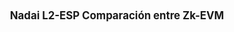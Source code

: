 <div align="center">
  <h1 style="font-size: larger;">
  <strong>Nadai L2-ESP Comparación entre Zk-EVM</strong> 
  </h1>
</div>

<div align="center">
  <h1 style="font-size: larger; margin-top: -500000px;">
  <img src="/im%C3%A1genes/evm.gif" width="50" height="50">
  <strong>¿Qúe son las Zk-EVM? </strong> 
  <img src="/im%C3%A1genes/evm.gif" width="50" height="50">
  </h1>
</div>

Feliz año 2023, que mejor forma de empezar que con una comparación entre las `Zk-EVM` a modo usuario, técnicos y experiencias en algunas pruebas realizadas. Entre ellas compararemos **`5 (Taiko, Scroll, ZkSync 2.0, zk-EVM Polygon y ConsenSys)`** y como nos ha resultado la experiencia de acceder a estas testnet, agregar sus rcp, conseguir faucet, tablas de fee e inclusive veremos como ha ido la experiencia en desarrollar nuestros propios ERC20 con contratos Standard desde [OpenZepelin Wizard](https://wizard.openzeppelin.com/) y luego deployandolos en Remix.

Pero primero hablemos un poco sobre ella, `la zk-EVM` [(Artículo de Vitalik Buterin)](https://vitalik.ca/general/2022/08/04/zkevm.html), es una máquina virtual compatible con `EVM` (Ethereum Virtual Machine) que admite el cálculo de prueba de conocimiento cero `(zk)`, para ocultar la información del contrato y las transacciones relacionadas. Esto significa que los participantes en la red pueden verificar la validez de una transacción sin necesidad de conocer su contenido exacto. A diferencia de las máquinas virtuales regulares, un zkEVM prueba la corrección de la ejecución del programa, incluida la validez de las entradas y salidas utilizadas en la operación.

![Graph](/im%C3%A1genes/zkemv.png)

Existen varias implementaciones de zk-EVM disponibles en el mercado, cada una con sus propias características y ventajas. A continuación describiremos algunas de las implementaciones más conocidas:

* [Taiko:](https://taiko.xyz/) Los ZK-Rollups equivalentes a Ethereum, a veces llamados ZK-EVM, son el santo grial de las soluciones de escalado de capa 2, ya que no comprometen la seguridad ni la compatibilidad. En lenguaje reciente, Taiko pretende ser un ZK-EVM de tipo 1 , que prioriza la equivalencia perfecta de EVM/Ethereum sobre la velocidad de generación a prueba de ZK.

* [Scroll:](https://scroll.io/) Scroll es otra implementación de zk-EVM. La solución nativa de escalado zkEVM para Ethereum Scroll es un zkRollup basado en zk-EVM en Ethereum que permite la compatibilidad nativa para las aplicaciones y herramientas de Ethereum existentes.

* [zkEVM-Polygon:](https://polygon.technology/solutions/polygon-zkevm) La zk-EVM-Polygon es una implementación de zk-EVM desarrollada por el equipo de Polygon. Es la una solución de escalado de conocimiento cero `(ZK)`, que es totalmente compatible con Ethereum. Todos los contratos inteligentes, herramientas de desarrollo y billeteras existentes funcionan a la perfección. El zkEVM aprovecha el poder de las pruebas ZK para reducir el costo de transacción y aumentar enormemente el rendimiento, todo mientras hereda la seguridad de Ethereum L1.

* [ZkSync2.0:](https://zksync.io/) ZkSync 2.0 es una implementación de zk-EVM desarrollada por el equipo de Matter Labs. Es un paquete acumulativo Zero Knowledge `(ZK)` que admite la compatibilidad generalizada de EVM para la cadena de bloques de Ethereum. El principal beneficio de zkSync 2.0 es que los desarrolladores que han creado EVM dApps pueden migrar a zkSync 2.0 sin esfuerzo y obtener tarifas de gas significativamente más bajas y más transacciones por segundo mientras heredan la seguridad y la descentralización de Ethereum.

* [ConsenSys zkEVM:](https://goerli.zkevm.consensys.net/) Es una implementación de zk-EVM desarrollada por ConsenSys, es una máquina virtual Ethereum de conocimiento cero `(ZK)` de tipo 2. Un zkEVM replica el entorno de Ethereum como un paquete acumulativo y permite a los desarrolladores desarrollarlo como lo harían en la red principal de Ethereum. La red ConsenSys zkEVM le permite implementar cualquier contrato inteligente, usar cualquier herramienta y desarrollar como si estuviera construyendo en Ethereum. Para los usuarios, esto permite la experiencia y las garantías de seguridad de Ethereum, pero con costos de transacción más bajos.

Sin embargo, es importante tener en cuenta que estas tecnologías aún son muy nuevas y se encuentran en una fase temprana de desarrollo, por lo que todavía se requiere más investigación y desarrollo antes de poder determinar si son viables a largo plazo. Por lo que decidimos empezar a testearla y compartir los resultados. Siempre tener en cuenta que los costes obtenidos pueden variar dependiendo de congestión de red, linea de tiempo distinta para pruebas, competencia entre los validadores u otras datos aunque se han hecho cogiendo la media de las últimas 25 páginas de transacciones para tener algo más aproximado sobre la actividad de cada red, también hemos apreciado que algunos calculos de `USD` en `Metamask` son **INCORRECTOS**, por lo que los cálculos están directos de las transacciones en la siguiente tabla.

![Graph](/im%C3%A1genes/Tabla.png)

```bash
╔════════════════════════════════════════════════════════════════════════════════════════════════════════════════╗
║                                              COMPARATIVA ENTRE ZK-EVM 2.0                                      ║ 
╠═══════════════╦══════════╦═══════════════╦══════════════════╦══════════════╦══════════════╦══════════╦═════════╣
║     ZK-EVM    ║    RCP   ║     FAUCET    ║       BRIDGE     ║   WHITELIST  ║  EXPLORADOR  ║  DEPLOY  ║   FEE   ║ 
╠═══════════════╬══════════╬═══════════════╬══════════════════╬══════════════╬══════════════╬══════════╬═════════╣
║   SCROLL L1   ║   AUTO   ║ TWITTER-FAST  ║ EN 1 PASO  -GOOD ║      NO      ║ 30-40 TX/BLQ ║  FÁCIL   ║ 0.10 USD║      
╠═══════════════╬══════════╬═══════════════╬══════════════════╬══════════════╬══════════════╬══════════╬═════════╣
║   SCROLL L2   ║   AUTO   ║ TWITTER-FAST  ║ EN 1 PASO  -SLOW ║      NO      ║  5-20 TX/BLQ ║  FÁCIL   ║ 0.15 USD║ 
╠═══════════════╬══════════╬═══════════════╬══════════════════╬══════════════╬══════════════╬══════════╬═════════╣
║ ZKEVM-POLYGON ║ MAN-AUTO ║  ETH GOERLI   ║ EN 2 PASOS -GOOD ║      NO      ║   1   TX/BLQ ║  FÁCIL   ║ 0.07 USD║ 
╠═══════════════╬══════════╬═══════════════╬══════════════════╬══════════════╬══════════════╬══════════╣═════════╣
║    TAIKO L1   ║  MANUAL  ║ CAPTCHA-FAST  ║*EN 2 PASOS -REGUL║      NO      ║ 40-60 TX/BLQ ║  FÁCIL   ║ 2.6  USD║ 
╠═══════════════╬══════════╬═══════════════╬══════════════════╬══════════════╬══════════════╬══════════╣═════════╣
║    TAIKO L2   ║  MANUAL  ║    SOLO L1    ║ EN 2 PASOS -SLOW ║      NO      ║  1-5  TX/BLQ ║  FÁCIL   ║ 0.15 USD║ 
╠═══════════════╬══════════╬═══════════════╬══════════════════╬══════════════╬══════════════╬══════════╣═════════╣
║  ZK-SYNC 2.0  ║ MAN-AUTO ║ TWITTER-SLOW  ║ EN 1 PASO  -GOOD ║      NO      ║  1-3  TX/BLQ ║  HARD    ║ 0.48 USD║ 
╠═══════════════╬══════════╬═══════════════╬══════════════════╬══════════════╬══════════════╬══════════╣═════════╣
║   CONSENSYS   ║ *        ║               ║                  ║*SI-RCP INFURA║  1-3  TX/BLQ ║ 
╚═══════════════╩══════════╩═══════════════╩══════════════════╩══════════════╩══════════════╩══════════╩═════════╝
```

* `RCP`: Es el punto de acceso para interactuar con la red y puede variar dependiendo de la implementación de zk-EVM. Hemos añadido la forma de agregar que hemos encontrado oficialmente.
* `Faucet`: Es un servicio que permite obtener fondos gratuitos para probar la red y puede variar dependiendo de la implementación de zk-EVM. Hemos agregado el tipo de verificación necesaria para recibirlos.
* `Bridge`: Es un servicio que permite conectar dos o mas redes blockchain y puede variar dependiendo de la implementación de zk-EVM. Hemos añadido los pasos necesarios en cada bridge, asi como su velocidad y facilidad en el proceso.
* `Whitelist:` Es un mecanismo de seguridad que permite especificar un conjunto de direcciones de billetera autorizadas para realizar transacciones en un contrato inteligente o en una red blockchain. Hemos añadido las whitelist, el `*` hace referencia a un registro y autorización previo de ConSensys para poder acceder a la API de infura y poder añadir el RCP.
* `Explorador:` Es una herramienta que permite ver el estado actual de la red y puede variar dependiendo de la implementación de zk-EVM. Hemos medido la actividad de transacciones por bloques, tiempo y precios decada red.
* `Deploy:` Es el proceso de desplegar un contrato en la red y puede variar dependiendo de la implementación de zk-EVM. Hemos evaluado los que han sido completamente igual que en `ETH`, y los que no sha resultado más complejo.
* `Fee:` Es el costo de transacción y puede variar dependiendo de la congestión de la red y la competencia entre los validadores. Hemos anotado la cantidad de Fee de una transacción de enviar `500 Token ERC20` deployados en cada red a otra wallet.

---

<div align="left">
  <h1 style="font-size: larger;">
     <strong> 🥁 Taiko</strong> 
 </h1>
</div> 

## Principios de Taiko

Según los documentos oficiales de Taiko debajo de la capa 1 está la capa 0, la gente. Las cadenas de bloques son construidas por personas, y lo que les importa a estas personas se integra en el contrato social, en el código y en el diseño general. 

Tenemos buenas razones para ceñirnos al ejemplo y la especificación de Ethereum; no es sólo por mero amor al protocolo y al pueblo. Es porque es el único ecosistema que nos da lo que nos importa y una oportunidad de cambiar el mundo para mejor, especialmente para aquellos que más lo necesitan. Esto suena elevado, pero esos son los objetivos de la comunidad Ethereum y de Taiko.

A continuación, compartimos los principios de Taiko, tres principios básicos que nos guían.

1. `Accesible:`Cualquiera que quiera usar, desarrollar o participar en Taiko puede hacerlo. Este es el caso porque las tarifas de transacción son económicas y el rendimiento es alto; la experiencia del desarrollador es sólida y la migración de dapp de Ethereum es perfecta; la red no tiene permisos y reutiliza la infraestructura de Ethereum al máximo. No se puede tener libertad sin acceso.

2. `Inclusivo:` Taiko es resistente a la censura y no puede excluir grupos o individuos. El resumen está descentralizado: depende de Ethereum para la disponibilidad y seguridad de los datos; y sin permiso, lo que permite que cualquier participante, usuario o constructor de la red se suscriba. No hay roles especiales que puedan censurar usuarios/aplicaciones/transacciones. Solo estamos interesados ​​en construir sistemas justos y creíblemente neutrales.

3. `Abierto:` Taiko es completamente de código abierto y está centrado en la comunidad. Construimos sobre los hombros de gigantes y apreciamos contribuir de nuevo al progreso técnico y la comunidad de Ethereum. Valoramos las contribuciones de la comunidad al proyecto, aprovechando las mejores mentes e ideas que están interesadas en el espacio. El tipo de actividad que Taiko ejecuta y asegura exige transparencia.

### Pruebas RCP

Para agregar el RCP en Metamask ha resultado sencillo, aunque la experiencia ha sido manual, para ello deberemos de ir a Metamask, Redes y Agregar otras Redes. Puede consultar documentación oficial y como agregarla desde [aquí](https://taiko.xyz/docs/alpha-1-testnet/configure-wallet)

### Pruebas Faucet

En Taiko para conseguir faucet podemos usar nuestro Twitter desde el link oficial y luego compartir nuestro enlace para verificar y recibir ETH de prueba. Nos valdrá el mismo tweet para conseguir faucet en [L1](https://l1faucet.a1.taiko.xyz/) y en [L2](https://l2faucet.a1.taiko.xyz/).

### Pruebas Bridge

Hemos enviado por el [Bridge Taiko](https://bridge.a1.taiko.xyz/) desde Ethereum A1 a Taiko A1 la cantidad de [0.05 ETH](https://l1explorer.a1.taiko.xyz/tx/0x61967b34488a16f5ef7a72f9c918d8b8185047aa6e24363f44c7994a4beaf467) (0.002646895244654985 Ether = 3.45 usd ) la cual hemos tenido que hacer un Claim para poder pagar los fee desde el cual me ha [fallado 3 veces](https://l2explorer.a1.taiko.xyz/tx/0xff3746a3ba5c0ae61bab1aa56e3c471f35b466d8eb81d3ab561dbde1fff42108), a la cuarta le tripliqué el gas manual `3.000.000 gas limit` para probar y la transacción [se confirmó](https://l2explorer.a1.taiko.xyz/tx/0xc5897ae22b975b9564a576e785f7d70c44792b7df16019c6c134fdc869d68cb1) pero a un fee (0.002165108 Ether = 2.88 usd), que como podemos comprobar es muy diferente de los 8 usd que marcaba nuestra wallet.

### Pruebas Deploy

El deploy ha sido desde Remix, no habido ninguna complicación solo hemos cambiado el nombre del contrato para hacer un nuevo compile. Hemos conectado nuestro Metamask pero usando tanto el RCP de Ethereum A1 como Taiko A1 concecutivamente sin tener ningun tipo de inconveniente..


* [Deploy Ethereum A1](https://l1explorer.a1.taiko.xyz/tx/0x09730dafd4f688999eb3ccc95e3159ddd3d33f9d713f7e03aac379161e8a9138)
* [Token Contract L1](https://l1explorer.a1.taiko.xyz/token/0xE391fC071fc166953502E6368B7FE713691A9B79/token-transfers)

* [Deploy Taiko A1](https://l2explorer.a1.taiko.xyz/tx/0x3fd68713a5a4f04468e09d89d608b0b6095e72d796b025dacf26b1e7808ae798)
* [Token Contract L2](https://l2explorer.a1.taiko.xyz/token/0xA330cF7FDE4F9FE6E36c3909650C72362D360421/token-transfers)

### Pruebas Fee 

Probamos a enviar desde Ethereum A1 entre wallets 500 L2Tai , el envio fue casi instantáneo y el fee (0.002030320255912087 Ether = 2.6 usd)

* [Hash envio Ethereum A1](https://l1explorer.a1.taiko.xyz/tx/0xc2badc0d7112cb8fd5bbab0301dce7efb947a298190f68ab19352583bce24cb6)

Probamos a enviar desde Taiko A1 entre wallets 500 L2Tai , el envio fue casi instantáneo y el fee (0.0001148642 Ether = 0.15 usd)

* [Hash envio Taiko A1](https://l2explorer.a1.taiko.xyz/tx/0x935172cdb25b9e93898d0c20a90e3ddd4b8e3e60de15e6573082fc048a7ff312)

![Graph](/im%C3%A1genes/taiko.png) ![Graph](/im%C3%A1genes/taikoa1.png)

----

<div align="left">
  <h1 style="font-size: larger;">
     <strong> 📜 Scroll </strong> 
 </h1>
</div> 

## Principios de Scroll

Según uno de los [documentos oficiales de Scroll](https://scroll.io/blog/technicalPrinciples#heading-2), se basan en escalar Ethereum con su zkRollup basado en zkEVM, han diseñado Scroll basado en un conjunto de principios técnicos que defienden los valores fundamentales de Scroll. 

1. `Garantizar la seguridad del usuario:` En el contexto de las soluciones de escalado de blockchain, la forma más importante de seguridad se refiere a la integridad de los fondos y datos de los usuarios. Si bien una solución de escalado puede ofrecer a los usuarios capacidades adicionales, creemos que garantizar que los usuarios mantengan el acceso a sus fondos es lo primero. Para Scroll, esto significa que los usuarios no deberían depender de la honestidad de los nodos de la Capa 2 para la seguridad y, en su lugar, pueden aprovechar la seguridad total de la Capa 1 incluso cuando realizan transacciones en la Capa 2. Al desarrollar Ethereum de acuerdo con este principio, estamos arraigando el seguridad de Scroll en el consenso más seguro y descentralizado de la capa base de Ethereum.

2. `Mantener la equivalencia EVM:` Además de brindarles a los usuarios capacidades adicionales, una solución de escalado de Ethereum efectiva debería brindarles a los usuarios y desarrolladores una ruta de migración sin inconvenientes desde las dapps existentes y las herramientas para desarrolladores. Creemos que mantener la equivalencia EVM es la mejor manera de lograrlo. Un entorno equivalente a EVM se comporta exactamente igual que la especificación de la máquina virtual de Ethereum en el documento amarillo de Ethereum . Esto significa que los usuarios y desarrolladores pueden migrar sin cambios de código adicionales, auditorías costosas o cambios disruptivos en su flujo de trabajo de desarrollo.

* La equivalencia de EVM proporciona garantías sustancialmente más sólidas que la simple compatibilidad con EVM a través de soluciones como la transpilación. Conformarse con la mera compatibilidad puede obligar a los usuarios y desarrolladores a modificar o incluso reimplementar por completo grandes porciones de la infraestructura de soporte de Ethereum. Además, mantener la seguridad se vuelve mucho más difícil sin la equivalencia de EVM. Como resultado, para ser lo más fácil posible para el desarrollador y el usuario, **Scroll es equivalente a EVM, no simplemente compatible con EVM.**

3. `Eficiencia:` Para que los usuarios disfruten de una gran experiencia en una Capa 2, creemos que las tarifas de transacción deben ser bajas, órdenes de magnitud más baratas que en la capa base. Los usuarios deberían experimentar una confirmación previa instantánea en la Capa 2 y una finalización razonablemente rápida en la capa base (Ethereum en nuestro caso).

* Si bien estas condiciones son fáciles de satisfacer con un operador centralizado, para preservar la seguridad deben seguir manteniéndose en un entorno descentralizado. En el contexto de la Capa 2, creemos que Scroll debe ser lo más eficiente posible mientras mantiene la seguridad del usuario y la descentralización tanto en la Capa 2 como en la capa base.

4. `Descentralización en todas las capas de la comunidad:` La descentralización es una propiedad central de las cadenas de bloques que a menudo se pasa por alto o se intercambia de manera inadecuada por eficiencia. Creemos que es uno de los aspectos más valiosos de las cadenas de bloques y garantiza que los protocolos y las comunidades sean vibrantes y resistentes frente a la censura o los ataques coordinados. Consideramos la descentralización en muchos aspectos de Scroll, incluidos los operadores de nodos, los probadores y la comunidad de desarrolladores y usuarios. Al construir abiertamente con la comunidad y trazar un camino creíble para descentralizar tanto la prueba como la secuenciación, Scroll se compromete a garantizar la descentralización en todas las dimensiones.

### Pruebas RCP

Para agregar el RCP en Metamask ha resultado sencillo, la experiencia ha sido automática y sólo deberemos darle a `add Metamask` desde los [documentos oficiales](https://scroll.io/prealpha/), el cual mostrará en nuestra Metamask directamente los datos necesarios para tener configurada [Scroll](https://scroll.io/) en nuestra billetera.

### Pruebas Faucet

En Scroll para conseguir faucet en L1 tendremos que ir su página de [Faucet](https://scroll.io/prealpha/faucet), verificar un captcha, poner nuestra wallet para recibir `1 ETH` y `100 TSUSDC` de prueba. Para L2 no hay faucet, así que se debe usar el bridge para recibir nuestros tokens en L2.

### Pruebas Bridge

Hemos enviado por el [Bridge Scroll](https://scroll.io/prealpha/bridge) desde Scroll L1 a Scroll L2 la cantidad de [0.5 ETH](https://l1scan.scroll.io/tx/0xdfe42a882b64023047260de6207669c86e9aa7a4bb58370d96ebc485c71b492c) (0.000173922000927584 Ether = 0.22 usd ), todo ha sido en un solo paso sin tener que interactuar desde L2.

### Pruebas Deploy

El deploy ha sido desde Remix y no ha habido ninguna complicación, sólo hemos cambiado el nombre del contrato para hacer un nuevo compile. Hemos conectado nuestro Metamask pero usando tanto el RCP de Scroll Testnet L1 como Scroll Testnet L2 concecutivamente sin tener ningun tipo de inconveniente.


* [Deploy  Scroll Testnet L1](https://l1scan.scroll.io/tx/0xdfadf91159cf13fa6e3466cf541ec2b464df7232bfc3f772c8631a8bc48dea50)
* [Token Contract L1](https://l1scan.scroll.io/token/0xE391fC071fc166953502E6368B7FE713691A9B79/token-transfers)

* [Deploy  Scroll Testnet L2](https://l2scan.scroll.io/tx/0x44b01b272fab0360c9465a5dfc5be95cf4eb2b5ea4072446880c6ec82f9fd35c)
* [Token Contract L2](https://l2scan.scroll.io/token/0xA330cF7FDE4F9FE6E36c3909650C72362D360421/token-transfers)

### Pruebas Fee

Probamos a enviar desde Scroll L1 entre wallets 500 L2Sco , el envio fue casi instantáneo y el fee (0.000078316500417688 Ether = 0.10 usd)

* [Hash envio Scroll L1](https://l1scan.scroll.io/tx/0x72f101d80c2bd690de3f9a22fe1c5f525b1485f85332d288142a831681cec28c)

Probamos a enviar desde Taiko A1 entre wallets 500 L2Tai , el envio fue casi instantáneo y el fee (0.0001148642 Ether = 0.15 usd)

* [Hash envio Scroll L2](https://l2scan.scroll.io/tx/0xf3e35b7e12b6b5788e059523e7b77707acc2cfcf8a62e6d202215a4dd6325395)

![Graph](/im%C3%A1genes/scroll.png) ![Graph](/im%C3%A1genes/scroll2.png)

----

<div align="left">
  <h1 style="font-size: larger;">
   <img src="imágenes/polygon.png" width="25">
   <strong>    Zk-EVM-Polygon        </strong> 
  </h1>
</div>

## Principios de zk-EVM Polygon

Según los [documentos oficiales de Zk-EVM Polygon](https://polygon.technology/solutions/polygon-zkevm/) se basan en una solución de escalabilidad de Ethereum Layer 2 descentralizada que utiliza tecnología criptográfica de conocimiento cero `(zk)` para proporcionar validación y finalización rápida de los cálculos de transacciones fuera de la cadena. Ha sido diseñado y desarrollado para emular la máquina virtual de Ethereum (EVM) al recrear todos los códigos de operación de EVM existentes para una implementación transparente de los contratos inteligentes de Ethereum existentes.

1. Equivalente a EVM: Ethereum no es solo una cadena de bloques. Es un rico ecosistema de contratos inteligentes, herramientas para desarrolladores, infraestructura y billeteras. Es una comunidad vibrante de desarrolladores, auditores y usuarios. La mejor manera de escalar Ethereum es mantener la compatibilidad con este ecosistema, y ​​zkEVM brindará a los usuarios y desarrolladores una experiencia idéntica a Ethereum L1, solo que con una mejora masiva de escalabilidad.

2. Rendimiento: Muchas personas en criptografía creían que un zkEVM estaba a años de distancia y que tal vez nunca fuera práctico o competitivo con otros ZK L2. Esto se enmarcó como una compensación inevitable: podríamos tener compatibilidad total con EVM o alto rendimiento, pero no ambos. Sin embargo, con los avances en los sistemas de prueba promovidos por Polygon Zero, podemos lograr una compatibilidad total con EVM al mismo tiempo que ofrecemos un mejor rendimiento (mayor rendimiento, menor latencia y menor costo) que algunas L1, resúmenes optimistas y otros resúmenes ZK.

El zkEVM lleva a cabo cambios de estado, que provienen de ejecuciones de transacciones de capa 2 de Ethereum que los usuarios envían a la red y, posteriormente, produce pruebas de validez que atestiguan la exactitud de los cálculos de cambio de estado realizados fuera de la cadena.

Aunque adoptar este enfoque de diseño revolucionario fue una decisión difícil de tomar, el objetivo es minimizar la fricción de los usuarios y las dApps al usar la solución. Es un enfoque que requiere la recreación de todos los códigos de operación EVM para el despliegue transparente de los contratos inteligentes de Ethereum existentes. Para este propósito, el equipo ha creado y diseñado un nuevo conjunto de tecnologías y herramientas.

Hablemos ahora de [Hermez](https://docs.hermez.io/Hermez_1.0/about/scalability/) y algunos de sus principios:

1. Descentralizado: Se denomina red porque el modelo está descentralizado de forma nativa. Es una construcción de capa 2 y tiene la intención de realizar transacciones a miles por segundo, por lo que el algoritmo de consenso debe ser simple para que un agente (coordinador) procese esta cantidad de transacciones en un momento dado. Con este modelo, aún mantiene las propiedades de no tener permiso para participar y resistir la censura para las transacciones de los usuarios.

2. Eficiente: El modelo descentralizado se implementa a través de un sistema de subasta sin permiso para que los posibles coordinadores de la red obtengan el derecho de procesar transacciones durante un período de tiempo. Este modelo de subasta incentiva la eficiencia de los coordinadores ya que necesitan procesar tantas transacciones como puedan para cobrar las tarifas y compensar su inversión y sus gastos de operación (y ganar dinero con ello).

* Hermez implementa un ZK-Rollup basado en pruebas ZK-SNARK, el más eficiente en términos de costo por lotes en Ethereum. Dado que los lotes de transacciones tienen un tamaño máximo de 2000, los usuarios se beneficiarán de la escala y la tecnología subyacente para lograr ahorros nominales máximos de hasta el 97 % en comparación con el costo de Ethereum para una sola transferencia de token.

3. Seguridad en mente: La escalabilidad se puede lograr de diferentes maneras. Hermez es una construcción de capa 2 porque aprovecha Ethereum no solo mediante el uso de sus tokens nativos, sino también tomando prestada la seguridad de Ethereum como una fuerte cadena de bloques pública.

* La implementación de Hermez se basa en la tecnología propia de iden3 (bibliotecas Circom y SnarkJS) y la tecnología criptográfica que ha demostrado ser la más robusta hasta el momento, tal como se utiliza en la cadena de bloques ZCash. Como una red nueva con un período de arranque, Hermez tiene medidas de seguridad transitorias para proteger el sistema con el objetivo de eliminarlas y dejarlo completamente descentralizado.

4. Parte de la comunidad: Hermez está diseñado para contribuir con la comunidad, ya que el proyecto no sería posible sin él. Las innovaciones en escalabilidad son una rara oportunidad para realinear los incentivos en torno a la comunidad y los bienes públicos que brindan.

* El 40% del valor generado en la red será enviado a un proceso de donación donde los proyectos del ecosistema se beneficiarán de las donaciones. Comenzará con Gitcoin, pero es posible que se habiliten otros grupos en el futuro. Hermez abrirá el código fuente de todo el protocolo y el código coordinador, está abierto a contribuciones y se ha comprometido a contribuir a la creación de un ecosistema L2 para iniciativas como una mejor interoperabilidad L2.

5. Enfocado en la Usabilidad: ZK-Rollups proporciona la tecnología para la finalización instantánea de las transacciones, lo que Hermez entiende que es una característica clave para la usabilidad.

* El Protocolo Hermez también proporciona una garantía de que las transacciones de los usuarios no se pueden censurar y que todos los fondos siempre se pueden enviar de vuelta a la capa 1. Las soluciones de la capa 2 aumentan la complejidad para los usuarios, pero el enfoque del proyecto Hermez es proporcionar la mejor usabilidad posible para la incorporación de usuarios. 

### Pruebas RCP
Para agregar el RCP en Metamask ha resultado sencillo, la experiencia ha sido tanto manual como automática y sólo deberemos seguir los pasos [Oficiales Manueales](https://wiki.polygon.technology/docs/zkEVM/develop/#connecting-to-zkevm) o [Oficiales Automática](https://public.zkevm-test.net/) y le damos directamente `add Metamask`, el cual mostrará en nuestra Metamask directamente los datos necesarios para tener configurada la red, también puede seguir la guía oficial desde el equipo de [Zk-EVM-Polygon](https://polygon.technology/blog/your-three-step-guide-to-using-polygon-zkevm-yes-its-that-easy).

### Pruebas Faucet

En zkEVM Polygon para conseguir faucet podemos usar directamente cualquiera de Goerli, aquí os dejamos algunos de ellos pero si quieres tenerlos todos desde un sólo sitio te recomiendo visitar y probar [Faucet Link](https://faucetlink.to/goerli), en el también podrá ver una compartiva de los procedimientos para poder reclamar los `ETH` de prueba.

* [Faucet Alchemy](https://goerlifaucet.com/)
* [Faucet Mudit](https://goerli-faucet.mudit.blog/)

### Pruebas Bridge

Hemos enviado por el [Bridge zkEVM-Polygon](https://public.zkevm-test.net/) desde Goerli L1 a testnet-zkEVM-mago, la cantidad de [0.01 ETH](https://goerli.etherscan.io/tx/0xe95f6ef795215f402327abc2748842ac8070dfbed4fc47362ba78b975e1db18b) (0.002206758437339412 Ether = 2.86 usd ). Luego deberemos cambiar a nuestra nueva red de zkEVM-Polygon y [SÓLO aceptar el envío sin fee](https://explorer.public.zkevm-test.net/tx/0x351e744c9957a77a0c9e962fcd8000ef6ba48ea2e8023aa3cbe3c10d4c9cca59)(0 Ether = 0 usd) 

### Pruebas Deploy

El deploy ha sido desde Remix, no habido ninguna complicación solo hemos cambiado el nombre del contrato para hacer un nuevo compile. Hemos conectado nuestro Metamask pero usando tanto el RCP de zkEVM-Polygon sin tener ningun tipo de inconveniente.

* [Deploy  zkEVM-Polygon](https://explorer.public.zkevm-test.net/tx/0x52cf30f4289cdf5331f116bdb55ca1f63cc4571799616bd97ab431cfbacf7932)
* [Token Contract](https://explorer.public.zkevm-test.net/token/0xE391fC071fc166953502E6368B7FE713691A9B79/token-transfers)

### Pruebas Fee

Probamos a enviar desde zkEVM-Polygon entre wallets 500 L2Pol , el envio fue casi instantáneo y el fee (0.000052211 Ether = 0.07 usd)

* [Hash envio SczkEVM-Polygon](https://explorer.public.zkevm-test.net/tx/0xf2359dfc476a80a599e9d753a5d114900b9a77d87a2b35ab32f4cb82ef926403)


![Graph](/im%C3%A1genes/pol.png) 

---

<div align="left">
  <h1 style="font-size: larger;">
   <img src="imágenes/zksync.png" width="25">
   <strong>    Zk-Sync 2.0        </strong> 
  </h1>
</div>

## Principios de Zk-Sync 2.0

Según sus [documentos oficiales de zkSync 2.0](https://v2-docs.zksync.io/dev/#fundamental-topics) es un gran paso adelante en las tecnologías de Capa 2. Es una mejora largamente esperada que ofrece muchos beneficios nunca antes disfrutados por los desarrolladores de Ethereum como son:

1. `Compatible con EVM:` zkSync es un paquete acumulativo de conocimiento cero compatible con EVM que admite contratos inteligentes de EVM generalizados. Esto significa que si tiene contratos inteligentes EVM, es muy fácil portar su dApp a zkSync 2.0.

2. `Ethos Compatible:`Eestamos muy alineados con el ethos de la descentralización y el código abierto. Todo nuestro código se esforzará por ser completamente de código abierto y zkSync ejecutará una hoja de ruta que descentralizará por completo el secuenciador y la generación de pruebas, y ejecutaremos una hoja de ruta de administración sustractiva organizacional, es decir, estaremos descentralizando nuestra organización.

3. `Certeza:` A diferencia de los métodos anteriores que intentan escalar Ethereum, que en algunos casos han ofrecido garantías de seguridad más débiles que para L1 (por ejemplo, cadenas laterales, plasma y optimista), zkSync utiliza pruebas de conocimiento cero que ofrecen certeza de seguridad.

4. `A prueba de futuro:` Los proyectos del ecosistema que adopten zkSync 2.0 ahora disfrutarán de todas las mejoras futuras sin necesidad de cambiar su código, en particular provenientes de:

- La tecnología probador (aceleración de hardware).
- El compilador (integración de lenguajes de programación modernos habilitados para LLVM).
- Todas las novedades de zkSync 3.0 (Hyperchains e Hyperbridges).

Hay mucha confusión entre la comunidad con respecto a los impactos de ser compatible con EVM versus equivalente a EVM. Primero, definamos qué significan los dos.

**Equivalente a EVM** significa que un protocolo determinado admite todos los códigos de operación de EVM de Ethereum hasta el código de bytes. Por lo tanto, cualquier contrato inteligente de EVM funciona con un 100 % de garantía desde el primer momento.

**Compatible con EVM**significa que se admite un porcentaje de los códigos de operación de EVM de Ethereum; por lo tanto, un porcentaje de los contratos inteligentes funcionan de forma inmediata.

zkSync está optimizado para ser compatible con EVM y no equivalente a EVM. También puede revisar en sus documentos según ellos las ventajas frente a otros tipos de estas soluciones, si quiere saber más sobre ello vaya [directamente aquí](https://v2-docs.zksync.io/dev/fundamentals/faq.html#zksync-2-0-vs-alternatives)

### Pruebas RCP

Para agregar el RCP en Metamask ha resultado sencillo, la experiencia ha sido tanto manual como automática y sólo deberemos seguir los pasos [Oficiales Manuales](https://v2-docs.zksync.io/dev/troubleshooting/important-links.html#testnet-network-info) o [Oficiales Automática]() y le damos directamente `add Metamask`, el cual mostrará en nuestra Metamask directamente los datos necesarios para tener configurada la red.

### Pruebas Faucet

En zk-Sync2.0 para conseguir faucet podemos usar directamente cualquiera de Goerli, aquí os dejamos algunos de ellos pero si quieres tenerlos todos desde un sólo sitio te recomiendo visitar y probar [Faucet Link](https://faucetlink.to/goerli), en el también podrá ver una compartiva de los procedimientos para poder reclamar los `ETH` de prueba, luego tendrá que usar el `Bridge` para enviarlo de Goerli hacia zkSyn2.0. 

También podrá desde [zk-Sync reclamar el faucet](https://portal.zksync.io/faucet) siguiendo los pasos e interactuando con Twitter, aunque tardó en llegar, en mi caso entre 2-20 horas y tuve que hacer dos pedidos, pero al final llegó un envio con un combo de [(Link, Dai, Ether, Usdc y Wbtc)](https://zksync2-testnet.zkscan.io/address/0x3AC83946966B5E2cf4BB24d807a0Dd8232fea4ea/tokens). No era demasiado la cantidad de `ETH` para poder hacer el Deploy, así que mejor usar el [Bridge](https://portal.zksync.io/bridge/) desde Goerli hacia zk-Sync2.0.

* [Faucet Alchemy](https://goerlifaucet.com/)
* [Faucet Mudit](https://goerli-faucet.mudit.blog/)

### Pruebas Bridge

Hemos enviado por el [Bridge zk-Sync2.0](https://portal.zksync.io/bridge) desde Goerli L1 a zk-Sync, la cantidad de [0.03 ETH](https://goerli.etherscan.io/tx/0xf059474ab4b3834ea67806da73803c7cdea82795f1d282fcd5cf2105246ef56b) (0.004061343032894745 Ether = 5.2 usd). Solo hemos necesitado un paso para recibir nuestros `ETH` en zk-Sync2.0.

### Pruebas Deploy

El deploy ha sido complejo, no nos vale con simple copia y pega en remix y alguna libreria de Open Zepelin, aquí deberemos usar su [Guía Oficial](https://v2-docs.zksync.io/api/hardhat/getting-started.html#project-setup) para usar sus SDK y poder deployar el contrato. También hemos tenido problemas para hacer la verficación, así como poder conseguir desplegar este contrato de ERC-20 dado que no hemos podido usar los métodos de `Remix` de copia-pega y añadir algunas librerias como hicimos con las otras pruebas.

* [Deploy zkEVM-zkSync](https://goerli.explorer.zksync.io/tx/0x076134b601d20b4acf8786dd33e6d448a81a5fc305655e65ddcd58fc7ac61086)
* [Token Contract](https://goerli.explorer.zksync.io/address/0x02A545CF2b2AFe6730420b7Bd22cC9C2E6Da413E#events)

### Pruebas Fee

Probamos a enviar desde zkEVM-zkSync2.0 entre wallets 500 L2Pol, el envio fue casi instantáneo y el fee (0.0003730602 ETH = 0,481 usd).

* [Hash envio zkEVM-zkSync](https://goerli.explorer.zksync.io/tx/0x7bccce08efc978735e01b650af72f087f1b458a65b613a15e5e1c3cd2f87db07)

![Graph](/im%C3%A1genes/sync.png)

----

# ConsenSys zkEVM

## Principios de ConsenSys zkEVM

La red [ConsenSys zkEVM](https://goerli.zkevm.consensys.net/) es un nuevo zk-rollup, diseñado por ConsenSys R&D y operado por ConsenSys. El paquete acumulativo es la culminación de años de investigación y ofrece compatibilidad total con Ethereum Virtual Machine (EVM), por lo que los desarrolladores pueden implementar y administrar aplicaciones usando herramientas familiares como MetaMask, Truffle e Infura como si estuvieran usando Ethereum directamente. 

Los usuarios podrán unir activos entre la red de prueba de Goerli y zkEVM para probar sus contratos inteligentes y dapps utilizando las herramientas, la infraestructura y las billeteras con las que están familiarizados. La integración lista para usar con la cadena de herramientas de Ethereum existente permite la experiencia, la seguridad y la descentralización de Ethereum pero con tarifas de transacción ultrabajas. 

La nueva red de prueba beta privada ConsenSys zkEVM, equivalente a EVM, ya está disponible en Infura para los solicitantes seleccionados. Los participantes de Testnet podrán unir activos entre Goerli testnet y zkEVM para probar sus contratos inteligentes, dapps utilizando las herramientas, la infraestructura y las billeteras con las que están familiarizados. La integración lista para usar con las herramientas Ethereum existentes permite la experiencia, la seguridad y la descentralización de Ethereum pero con tarifas de transacción ultrabajas.  

![Graph](/im%C3%A1genes/api.png)

Así que aquí seguimos a la espera, en lo que hemos realizados pruebas, deploy, artículo...esta red de prueba privada aún no nos ha dado acceso para testearla, por lo que ya la analizaremos más adelante.

---
### Agradecimientos

Si han llegado hasta aquí es que de verdad están interesados en las soluciones de zk-EVM o que no se les hizo demasiado aburrido el documento 😂 😂, con él hemos querido reforzar el poder de este tipo de soluciones así como una pequeña comparativa general de algunas de ellas. Si aún así siguen interesados y con ganas de aportar o aprender con nosotros no duden en unirse a las gran comunidad de [Telegram L2 Español](https://t.me/l2espaniol), allí podra encontrar mucha información sobre Layer 2 y sobre el ecosistema Blockchain en global.
